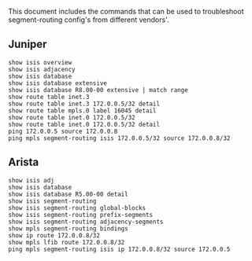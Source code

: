 This document includes the commands that can be used to troubleshoot segment-routing config's from different vendors'.

## Juniper 
```
show isis overview
show isis adjacency
show isis database
show isis database extensive 
show isis database R8.00-00 extensive | match range
show route table inet.3
show route table inet.3 172.0.0.5/32 detail
show route table mpls.0 label 16045 detail
show route table inet.0 172.0.0.5/32
show route table inet.0 172.0.0.5/32 detail
ping 172.0.0.5 source 172.0.0.8
ping mpls segment-routing isis 172.0.0.5/32 source 172.0.0.8/32
```
## Arista

```
show isis adj
show isis database
show isis database R5.00-00 detail
show isis segment-routing
show isis segment-routing global-blocks
show isis segment-routing prefix-segments
show isis segment-routing adjacency-segments
show mpls segment-routing bindings
show ip route 172.0.0.8/32
show mpls lfib route 172.0.0.8/32
ping mpls segment-routing isis ip 172.0.0.8/32 source 172.0.0.5
```